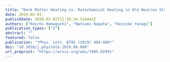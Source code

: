 ```yaml
---
title: "Dark Matter Heating vs. Rotochemical Heating in Old Neutron Stars"
date: 2019-05-01
publishDate: 2020-03-02T11:59:34.524443Z
authors: ["Koichi Hamaguchi", "Natsumi Nagata", "Keisuke Yanagi"]
publication_types: ["2"]
abstract: ""
featured: false
publication: "*Phys. Lett. B795 (2019) 484-489*"
doi: "10.1016/j.physletb.2019.06.060"
url_preprint: "https://arxiv.org/abs/1905.02991"
---
```


